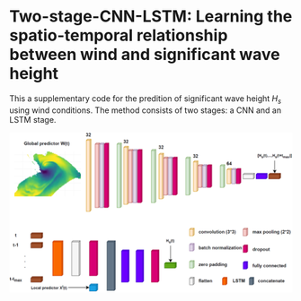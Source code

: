 # Two-stage-CNN-LSTM: Learning the spatio-temporal relationship between wind and significant wave height 

This a supplementary code for the predition of significant wave height $H_s$ using wind conditions. The method consists of two stages: a CNN and an LSTM stage.

![alt text](https://github.com/SaidObakrim/Two-stage-CNN-LSTM-/blob/main/cnn_architicture.png)
